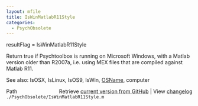 ```yaml
---
layout: mfile
title: IsWinMatlabR11Style
categories:
  - PsychObsolete
---
```


resultFlag = IsWinMatlabR11Style

Return true if Psychtoolbox is running on Microsoft Windows,
with a Matlab version older than R2007a, i.e. using MEX files that
are compiled against Matlab R11.

See also: IsOSX, IsLinux, IsOS9, IsWin, [OSName](/docs/OSName), computer


<div class="code_header" style="text-align:right;">
  <span style="float:left;">Path&nbsp;&nbsp;</span> <span class="counter">Retrieve <a href=
  "https://raw.github.com/Psychtoolbox-3/Psychtoolbox-3/beta/./PsychObsolete/IsWinMatlabR11Style.m">current version from GitHub</a> | View <a href=
  "https://github.com/Psychtoolbox-3/Psychtoolbox-3/commits/beta/./PsychObsolete/IsWinMatlabR11Style.m">changelog</a></span>
</div>
<div class="code">
  <code>./PsychObsolete/IsWinMatlabR11Style.m</code>
</div>

